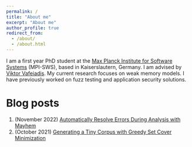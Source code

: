 ```yaml
---
permalink: /
title: "About me"
excerpt: "About me"
author_profile: true
redirect_from: 
  - /about/
  - /about.html
---
```



I am a first year PhD student at the [Max Planck Institute for Software Systems](https://www.mpi-sws.org/) (MPI-SWS), based in Kaiserslautern, Germany.
I am advised by [Viktor Vafeiadis](https://people.mpi-sws.org/~viktor/). My current research focuses on weak memory models. 
I have previously worked on fuzz testing and application security solutions.

# Blog posts
1. (November 2022) [Automatically Resolve Errors During Analysis with Mayhem](https://www.mayhem.security/blog/automatically-resolve-errors-during-analysis-with-mayhem)
2. (October 2021) [Generating a Tiny Corpus with Greedy Set Cover Minimization](https://www.mayhem.security/blog/efficient-corpus-minimization) 